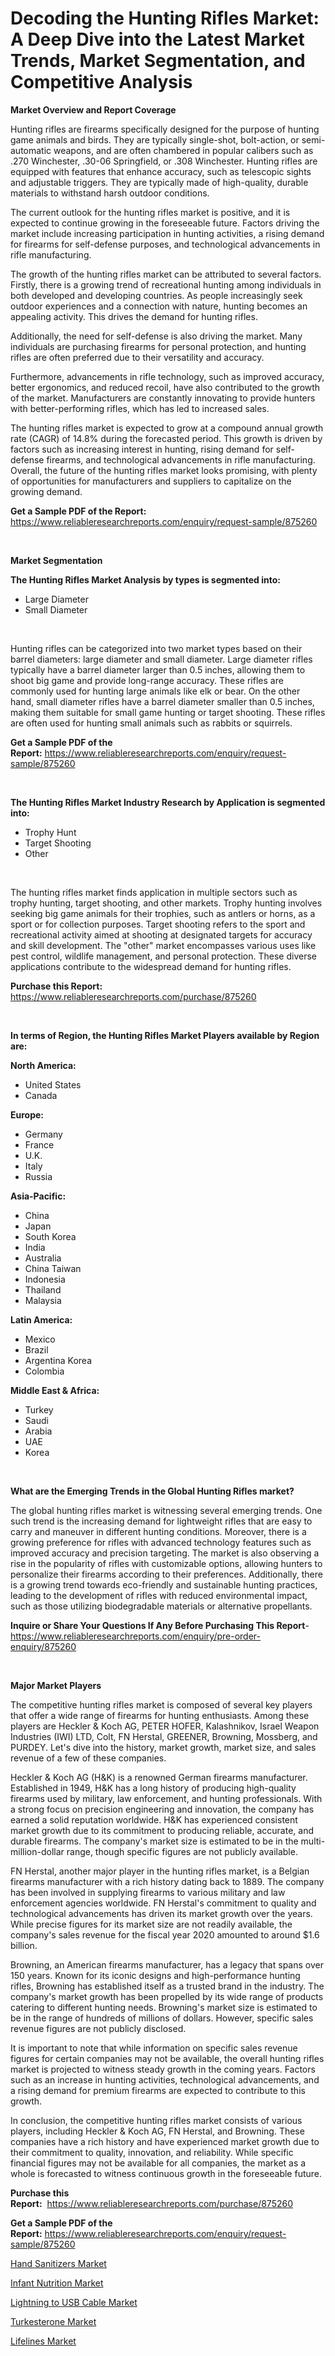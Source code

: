 <p><h1>Decoding the Hunting Rifles Market: A Deep Dive into the Latest Market Trends, Market Segmentation, and Competitive Analysis</h1></p><p><strong>Market Overview and Report Coverage</strong></p>
<p><p>Hunting rifles are firearms specifically designed for the purpose of hunting game animals and birds. They are typically single-shot, bolt-action, or semi-automatic weapons, and are often chambered in popular calibers such as .270 Winchester, .30-06 Springfield, or .308 Winchester. Hunting rifles are equipped with features that enhance accuracy, such as telescopic sights and adjustable triggers. They are typically made of high-quality, durable materials to withstand harsh outdoor conditions.</p><p>The current outlook for the hunting rifles market is positive, and it is expected to continue growing in the foreseeable future. Factors driving the market include increasing participation in hunting activities, a rising demand for firearms for self-defense purposes, and technological advancements in rifle manufacturing.</p><p>The growth of the hunting rifles market can be attributed to several factors. Firstly, there is a growing trend of recreational hunting among individuals in both developed and developing countries. As people increasingly seek outdoor experiences and a connection with nature, hunting becomes an appealing activity. This drives the demand for hunting rifles.</p><p>Additionally, the need for self-defense is also driving the market. Many individuals are purchasing firearms for personal protection, and hunting rifles are often preferred due to their versatility and accuracy.</p><p>Furthermore, advancements in rifle technology, such as improved accuracy, better ergonomics, and reduced recoil, have also contributed to the growth of the market. Manufacturers are constantly innovating to provide hunters with better-performing rifles, which has led to increased sales.</p><p>The hunting rifles market is expected to grow at a compound annual growth rate (CAGR) of 14.8% during the forecasted period. This growth is driven by factors such as increasing interest in hunting, rising demand for self-defense firearms, and technological advancements in rifle manufacturing. Overall, the future of the hunting rifles market looks promising, with plenty of opportunities for manufacturers and suppliers to capitalize on the growing demand.</p></p>
<p><strong>Get a Sample PDF of the Report:</strong> <a href="https://www.reliableresearchreports.com/enquiry/request-sample/875260">https://www.reliableresearchreports.com/enquiry/request-sample/875260</a></p>
<p>&nbsp;</p>
<p><strong>Market Segmentation</strong></p>
<p><strong>The Hunting Rifles Market Analysis by types is segmented into:</strong></p>
<p><ul><li>Large Diameter</li><li>Small Diameter</li></ul></p>
<p>&nbsp;</p>
<p><p>Hunting rifles can be categorized into two market types based on their barrel diameters: large diameter and small diameter. Large diameter rifles typically have a barrel diameter larger than 0.5 inches, allowing them to shoot big game and provide long-range accuracy. These rifles are commonly used for hunting large animals like elk or bear. On the other hand, small diameter rifles have a barrel diameter smaller than 0.5 inches, making them suitable for small game hunting or target shooting. These rifles are often used for hunting small animals such as rabbits or squirrels.</p></p>
<p><strong>Get a Sample PDF of the Report:</strong>&nbsp;<a href="https://www.reliableresearchreports.com/enquiry/request-sample/875260">https://www.reliableresearchreports.com/enquiry/request-sample/875260</a></p>
<p>&nbsp;</p>
<p><strong>The Hunting Rifles Market Industry Research by Application is segmented into:</strong></p>
<p><ul><li>Trophy Hunt</li><li>Target Shooting</li><li>Other</li></ul></p>
<p>&nbsp;</p>
<p><p>The hunting rifles market finds application in multiple sectors such as trophy hunting, target shooting, and other markets. Trophy hunting involves seeking big game animals for their trophies, such as antlers or horns, as a sport or for collection purposes. Target shooting refers to the sport and recreational activity aimed at shooting at designated targets for accuracy and skill development. The "other" market encompasses various uses like pest control, wildlife management, and personal protection. These diverse applications contribute to the widespread demand for hunting rifles.</p></p>
<p><strong>Purchase this Report:</strong>&nbsp; <a href="https://www.reliableresearchreports.com/purchase/875260">https://www.reliableresearchreports.com/purchase/875260</a></p>
<p>&nbsp;</p>
<p><strong>In terms of Region, the Hunting Rifles Market Players available by Region are:</strong></p>
<p>
    <p> <strong> North America: </strong>
        <ul>
            <li>United States</li>
            <li>Canada</li>
        </ul>
        </p> 
    <p> <strong> Europe: </strong>
        <ul>
            <li>Germany</li>
            <li>France</li>
            <li>U.K.</li>
            <li>Italy</li>
            <li>Russia</li>
        </ul>
        </p> 
    <p> <strong> Asia-Pacific: </strong>
        <ul>
            <li>China</li>
            <li>Japan</li>
            <li>South Korea</li>
            <li>India</li>
            <li>Australia</li>
            <li>China Taiwan</li>
            <li>Indonesia</li>
            <li>Thailand</li>
            <li>Malaysia</li>
        </ul>
        </p> 
    <p> <strong> Latin America: </strong>
        <ul>
            <li>Mexico</li>
            <li>Brazil</li>
            <li>Argentina Korea</li>
            <li>Colombia</li>
        </ul>
        </p> 
    <p> <strong> Middle East & Africa: </strong>
        <ul>
            <li>Turkey</li>
            <li>Saudi</li>
            <li>Arabia</li>
            <li>UAE</li>
            <li>Korea</li>
        </ul>
    </p>
    </p>
<p>&nbsp;</p>
<p><strong>What are the Emerging Trends in the Global Hunting Rifles market?</strong></p>
<p><p>The global hunting rifles market is witnessing several emerging trends. One such trend is the increasing demand for lightweight rifles that are easy to carry and maneuver in different hunting conditions. Moreover, there is a growing preference for rifles with advanced technology features such as improved accuracy and precision targeting. The market is also observing a rise in the popularity of rifles with customizable options, allowing hunters to personalize their firearms according to their preferences. Additionally, there is a growing trend towards eco-friendly and sustainable hunting practices, leading to the development of rifles with reduced environmental impact, such as those utilizing biodegradable materials or alternative propellants.</p></p>
<p><strong>Inquire or Share Your Questions If Any Before Purchasing This Report</strong>- <a href="https://www.reliableresearchreports.com/enquiry/pre-order-enquiry/875260">https://www.reliableresearchreports.com/enquiry/pre-order-enquiry/875260</a></p>
<p>&nbsp;</p>
<p><strong>Major Market Players</strong></p>
<p><p>The competitive hunting rifles market is composed of several key players that offer a wide range of firearms for hunting enthusiasts. Among these players are Heckler & Koch AG, PETER HOFER, Kalashnikov, Israel Weapon Industries (IWI) LTD, Colt, FN Herstal, GREENER, Browning, Mossberg, and PURDEY. Let's dive into the history, market growth, market size, and sales revenue of a few of these companies.</p><p>Heckler & Koch AG (H&K) is a renowned German firearms manufacturer. Established in 1949, H&K has a long history of producing high-quality firearms used by military, law enforcement, and hunting professionals. With a strong focus on precision engineering and innovation, the company has earned a solid reputation worldwide. H&K has experienced consistent market growth due to its commitment to producing reliable, accurate, and durable firearms. The company's market size is estimated to be in the multi-million-dollar range, though specific figures are not publicly available.</p><p>FN Herstal, another major player in the hunting rifles market, is a Belgian firearms manufacturer with a rich history dating back to 1889. The company has been involved in supplying firearms to various military and law enforcement agencies worldwide. FN Herstal's commitment to quality and technological advancements has driven its market growth over the years. While precise figures for its market size are not readily available, the company's sales revenue for the fiscal year 2020 amounted to around $1.6 billion.</p><p>Browning, an American firearms manufacturer, has a legacy that spans over 150 years. Known for its iconic designs and high-performance hunting rifles, Browning has established itself as a trusted brand in the industry. The company's market growth has been propelled by its wide range of products catering to different hunting needs. Browning's market size is estimated to be in the range of hundreds of millions of dollars. However, specific sales revenue figures are not publicly disclosed.</p><p>It is important to note that while information on specific sales revenue figures for certain companies may not be available, the overall hunting rifles market is projected to witness steady growth in the coming years. Factors such as an increase in hunting activities, technological advancements, and a rising demand for premium firearms are expected to contribute to this growth.</p><p>In conclusion, the competitive hunting rifles market consists of various players, including Heckler & Koch AG, FN Herstal, and Browning. These companies have a rich history and have experienced market growth due to their commitment to quality, innovation, and reliability. While specific financial figures may not be available for all companies, the market as a whole is forecasted to witness continuous growth in the foreseeable future.</p></p>
<p><strong>Purchase this Report:</strong>&nbsp;&nbsp;<a href="https://www.reliableresearchreports.com/purchase/875260">https://www.reliableresearchreports.com/purchase/875260</a></p>
<p></p>
<p><strong>Get a Sample PDF of the Report:</strong>&nbsp;<a href="https://www.reliableresearchreports.com/enquiry/request-sample/875260">https://www.reliableresearchreports.com/enquiry/request-sample/875260</a></p>
<p><p><a href="https://www.reportprime.com/hand-sanitizers-r919">Hand Sanitizers Market</a></p><p><a href="https://www.reportprime.com/infant-nutrition-r6407">Infant Nutrition Market</a></p><p><a href="https://medium.com/@reganklocko456458/lightning-to-usb-cable-market-size-growth-forecast-2023-2030-bc7b1a67e7bf">Lightning to USB Cable Market</a></p><p><a href="https://www.linkedin.com/pulse/turkesterone-market-research-report-provides-thorough-dkmte/">Turkesterone Market</a></p><p><a href="https://medium.com/@evalynkoepp98698/lifelines-market-size-growth-forecast-2023-2030-28492c67a863">Lifelines Market</a></p></p>